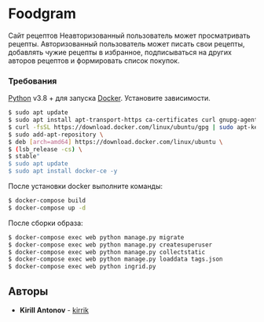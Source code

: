 # Foodgram

Сайт рецептов
Неавторизованный пользователь может просматривать рецепты. 
Авторизованный пользователь может писать свои рецепты, добавлять чужие рецепты в избранное, подписываться на других авторов рецептов и формировать список покупок.

### Требования


[Python](https://www.python.org/downloads/) v3.8 +  для запуска 
[Docker](https://www.docker.com/).
Установите зависимости.
```sh
$ sudo apt update
$ sudo apt install apt-transport-https ca-certificates curl gnupg-agent software-properties-common -y
$ curl -fsSL https://download.docker.com/linux/ubuntu/gpg | sudo apt-key add -
$ sudo add-apt-repository \
$ deb [arch=amd64] https://download.docker.com/linux/ubuntu \
$ (lsb_release -cs) \
$ stable"
$ sudo apt update
$ sudo apt install docker-ce -y
```

После установки docker выполните команды:
```sh
$ docker-compose build
$ docker-compose up -d
```

После сборки образа:
```sh
$ docker-compose exec web python manage.py migrate
$ docker-compose exec web python manage.py createsuperuser
$ docker-compose exec web python manage.py collectstatic
$ docker-compose exec web python manage.py loaddata tags.json
$ docker-compose exec web python ingrid.py
```

## Авторы

* **Kirill Antonov** - [kirrik](https://github.com/kirrik)